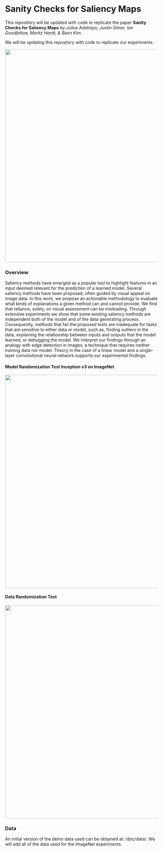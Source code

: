 Sanity Checks for Saliency Maps
=====================
This repository will be updated with code to replicate the paper
**Sanity Checks for Saliency Maps** by *Julius Adebayo, Justin 
Gimer, Ian Goodfellow, Moritz Hardt, & Been Kim*.

We will be updating this repository with code to replicate our 
experiments. 

<img src="https://raw.githubusercontent.com/adebayoj/sanity_checks_saliency/master/doc/figures/saliency_methods_and_edge_detector.png" width="700">


### Overview

Saliency methods have emerged as a popular tool to highlight
features in an input deemed relevant for the prediction of a 
learned model. Several saliency methods have been proposed, often 
guided by visual appeal on image data. In this work, we propose 
an actionable methodology to evaluate what kinds of explanations 
a given method can and cannot provide. We find that reliance, 
solely, on visual assessment can be misleading. Through extensive
experiments we show that some existing saliency methods are 
independent both of the model and of the data generating process.
Consequently, methods that fail the proposed tests are 
inadequate for tasks that are sensitive to either data or model,
such as, finding outliers in the data, explaining the 
relationship between inputs and outputs that the model learned,
or debugging the model. We interpret our findings through an 
analogy with edge detection in images, a technique that requires 
neither training data nor model. Theory in the case of a 
linear model and a single-layer convolutional neural network
supports our experimental findings.

#### Model Randomization Test Inception v3 on ImageNet

<img src="https://raw.githubusercontent.com/adebayoj/sanity_checks_saliency/master/doc/figures/bird_img_cascading_demo.png" width="700">

#### Data Randomization Test

<img src="https://raw.githubusercontent.com/adebayoj/sanity_checks_saliency/master/doc/figures/mnist_digit_zero_random_labels_test.png" width="700">

### Data

An initial version of the demo data used can be obtained at: 
/doc/data/. We will add all of the data used for the ImageNet
experiments. 
